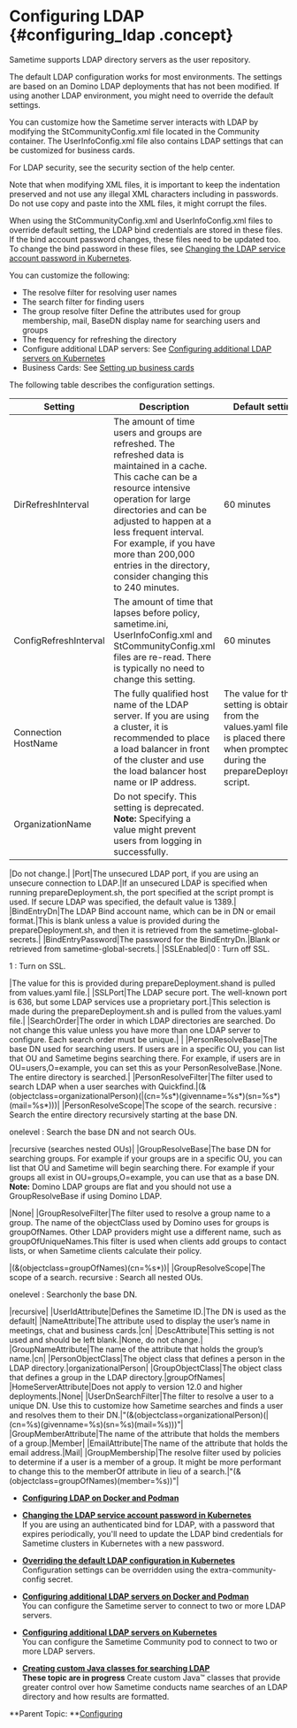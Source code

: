# Configuring LDAP {#configuring_ldap .concept}

Sametime supports LDAP directory servers as the user repository.

The default LDAP configuration works for most environments. The settings are based on an Domino LDAP deployments that has not been modified. If using another LDAP environment, you might need to override the default settings.

You can customize how the Sametime server interacts with LDAP by modifying the StCommunityConfig.xml file located in the Community container. The UserInfoConfig.xml file also contains LDAP settings that can be customized for business cards.

For LDAP security, see the security section of the help center.

Note that when modifying XML files, it is important to keep the indentation preserved and not use any illegal XML characters including in passwords. Do not use copy and paste into the XML files, it might corrupt the files.

When using the StCommunityConfig.xml and UserInfoConfig.xml files to override default setting, the LDAP bind credentials are stored in these files. If the bind account password changes, these files need to be updated too. To change the bind password in these files, see [Changing the LDAP service account password in Kubernetes](configuring_ldap_password.md).

You can customize the following:

-   The resolve filter for resolving user names
-   The search filter for finding users
-   The group resolve filter Define the attributes used for group membership, mail, BaseDN display name for searching users and groups
-   The frequency for refreshing the directory
-   Configure additional LDAP servers: See [Configuring additional LDAP servers on Kubernetes](configuring_ldap_multiple_kubernetes.md)
-   Business Cards: See [Setting up business cards](admin_st_buscard.md)

The following table describes the configuration settings.

|Setting|Description|Default setting|
|-------|-----------|---------------|
|DirRefreshInterval|The amount of time users and groups are refreshed. The refreshed data is maintained in a cache. This cache can be a resource intensive operation for large directories and can be adjusted to happen at a less frequent interval. For example, if you have more than 200,000 entries in the directory, consider changing this to 240 minutes.|60 minutes|
|ConfigRefreshInterval|The amount of time that lapses before policy, sametime.ini, UserInfoConfig.xml and StCommunityConfig.xml files are re-read. There is typically no need to change this setting.|60 minutes|
|Connection HostName|The fully qualified host name of the LDAP server. If you are using a cluster, it is recommended to place a load balancer in front of the cluster and use the load balancer host name or IP address.|The value for this setting is obtained from the values.yaml file. It is placed there when prompted during the prepareDeployment script.|
|OrganizationName|Do not specify. This setting is deprecated. **Note:** Specifying a value might prevent users from logging in successfully.

|Do not change.|
|Port|The unsecured LDAP port, if you are using an unsecure connection to LDAP.|If an unsecured LDAP is specified when running prepareDeployment.sh, the port specified at the script prompt is used. If secure LDAP was specified, the default value is 1389.|
|BindEntryDn|The LDAP Bind account name, which can be in DN or email format.|This is blank unless a value is provided during the prepareDeployment.sh, and then it is retrieved from the sametime-global-secrets.|
|BindEntryPassword|The password for the BindEntryDn.|Blank or retrieved from sametime-global-secrets.|
|SSLEnabled|0
:   Turn off SSL.

1
:   Turn on SSL.

|The value for this is provided during prepareDeployment.shand is pulled from values.yaml file.|
|SSLPort|The LDAP secure port. The well-known port is 636, but some LDAP services use a proprietary port.|This selection is made during the prepareDeployment.sh and is pulled from the values.yaml file.|
|SearchOrder|The order in which LDAP directories are searched. Do not change this value unless you have more than one LDAP server to configure. Each search order must be unique.| |
|PersonResolveBase|The base DN used for searching users. If users are in a specific OU, you can list that OU and Sametime begins searching there. For example, if users are in OU=users,O=example, you can set this as your PersonResolveBase.|None. The entire directory is searched.|
|PersonResolveFilter|The filter used to search LDAP when a user searches with Quickfind.|\(&amp;\(objectclass=organizationalPerson\)\(\|\(cn=%s\*\)\(givenname=%s\*\)\(sn=%s\*\)\(mail=%s\*\)\)\)|
|PersonResolveScope|The scope of the search. recursive
:   Search the entire directory recursively starting at the base DN.

onelevel
:   Search the base DN and not search OUs.

|recursive \(searches nested OUs\)|
|GroupResolveBase|The base DN for searching groups. For example if your groups are in a specific OU, you can list that OU and Sametime will begin searching there. For example if your groups all exist in OU=groups,O=example, you can use that as a base DN. **Note:** Domino LDAP groups are flat and you should not use a GroupResolveBase if using Domino LDAP.

|None|
|GroupResolveFilter|The filter used to resolve a group name to a group. The name of the objectClass used by Domino uses for groups is groupOfNames. Other LDAP providers might use a different name, such as groupOfUniqueNames.This filter is used when clients add groups to contact lists, or when Sametime clients calculate their policy.

|\(&amp;\(objectclass=groupOfNames\)\(cn=%s\*\)\)|
|GroupResolveScope|The scope of a search. recursive
:   Search all nested OUs.

onelevel
:   Searchonly the base DN.

|recursive|
|UserIdAttribute|Defines the Sametime ID.|The DN is used as the default|
|NameAttribute|The attribute used to display the user’s name in meetings, chat and business cards.|cn|
|DescAttribute|This setting is not used and should be left blank.|None, do not change.|
|GroupNameAttribute|The name of the attribute that holds the group’s name.|cn|
|PersonObjectClass|The object class that defines a person in the LDAP directory.|organizationalPerson|
|GroupObjectClass|The object class that defines a group in the LDAP directory.|groupOfNames|
|HomeServerAttribute|Does not apply to version 12.0 and higher deployments.|None|
|UserDnSearchFilter|The filter to resolve a user to a unique DN. Use this to customize how Sametime searches and finds a user and resolves them to their DN.|"\(&amp;\(objectclass=organizationalPerson\)\(\|\(cn=%s\)\(givenname=%s\)\(sn=%s\)\(mail=%s\)\)\)"|
|GroupMemberAttribute|The name of the attribute that holds the members of a group.|Member|
|EmailAttribute|The name of the attribute that holds the email address.|Mail|
|GroupMembership|The resolve filter used by policies to determine if a user is a member of a group. It might be more performant to change this to the memberOf attribute in lieu of a search.|"\(&amp;\(objectclass=groupOfNames\)\(member=%s\)\)"|

-   **[Configuring LDAP on Docker and Podman](configuring_ldap_docker.md)**  

-   **[Changing the LDAP service account password in Kubernetes](configuring_ldap_password.md)**  
If you are using an authenticated bind for LDAP, with a password that expires periodically, you'll need to update the LDAP bind credentials for Sametime clusters in Kubernetes with a new password.
-   **[Overriding the default LDAP configuration in Kubernetes](configuring_ldap_kubernetes.md)**  
Configuration settings can be overridden using the extra-community-config secret.
-   **[Configuring additional LDAP servers on Docker and Podman](configuring_ldap_multiple_docker.md)**  
You can configure the Sametime server to connect to two or more LDAP servers.
-   **[Configuring additional LDAP servers on Kubernetes](configuring_ldap_multiple_kubernetes.md)**  
You can configure the Sametime Community pod to connect to two or more LDAP servers.
-   **[Creating custom Java classes for searching LDAP](creating_custom_java.md)**  
**These topic are in progress** Create custom Java™ classes that provide greater control over how Sametime conducts name searches of an LDAP directory and how results are formatted.

**Parent Topic:  **[Configuring](configuring.md)

